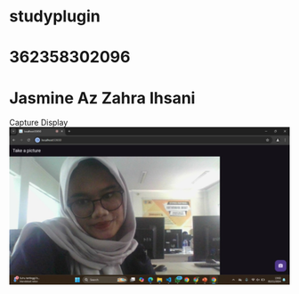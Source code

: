 # studyplugin
# 362358302096
# Jasmine Az Zahra Ihsani 

Capture Display 
![Screenshoot](assets/capture.jpg)